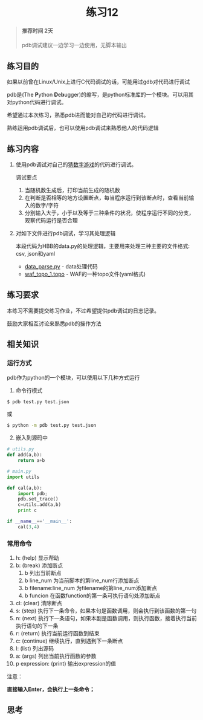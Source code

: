 # <center>练习12</center>

<!-- toc -->

> #### 推荐时间 2天
>
> pdb调试建议一边学习一边使用，无脚本输出

## 练习目的

如果以前曾在Linux/Unix上进行C代码调试的话，可能用过gdb对代码进行调试

pdb是(The **P**ython **D**e**b**ugger)的缩写，是python标准库的一个模块。可以用其对python代码进行调试。

希望通过本次练习，熟悉pdb进而能对自己的代码进行调试。

熟练运用pdb调试后，也可以使用pdb调试来熟悉他人的代码逻辑

## 练习内容

1. 使用pdb调试对自己的[猜数字游戏](happy1.md)的代码进行调试。

    调试要点
    1. 当随机数生成后，打印当前生成的随机数
    2. 在判断是否相等的地方设置断点，每当程序运行到该断点时，查看当前输入的数字/字符
    3. 分别输入大于，小于以及等于三种条件的状况，使程序运行不同的分支，观察代码运行是否合理

2. 对如下文件进行pdb调试，学习其处理逻辑

    本段代码为HBB的data.py的处理逻辑，主要用来处理三种主要的文件格式: csv, json和yaml
    * [data_parse.py](Resources/data_parse.py) - data处理代码
    * [waf_topo_1.topo](Resources/waf_topo_1.topo) - WAF的一种topo文件(yaml格式)


## 练习要求

本练习不需要提交练习作业，不过希望提供pdb调试的日志记录。

鼓励大家相互讨论来熟悉pdb的操作方法

## 相关知识

### 运行方式

pdb作为python的一个模块，可以使用以下几种方式运行

1. 命令行模式

```bash
$ pdb test.py test.json
```

或

```bash
$ python -m pdb test.py test.json
```

2. 嵌入到源码中

```python
# utils.py
def add(a,b):
    return a+b

# main.py
import utils

def cal(a,b):
    import pdb;
    pdb.set_trace()
    c=utils.add(a,b)
    print c

if __name__=='__main__':
    cal(3,4)
```

### 常用命令

1. h: (help) 显示帮助
2. b: (break) 添加断点
    1. b 列出当前断点
    2. b line_num 为当前脚本的第line_num行添加断点
    3. b filename:line_num 为filename的第line_num添加断点
    4. b funcion 在函数function的第一条可执行语句处添加断点
3. cl: (clear) 清除断点
4. s: (step) 执行下一条命令，如果本句是函数调用，则会执行到该函数的第一句
5. n: (next) 执行下一条语句，如果本剧是函数调用，则执行函数，接着执行当前执行语句的下一条
6. r: (return) 执行当前运行函数到结束
7. c: (continue) 继续执行，直到遇到下一条断点
8. l: (list) 列出源码
9. a: (args) 列出当前执行函数的参数
10. p expression: (print) 输出expression的值

注意：

**直接输入Enter，会执行上一条命令；**

## 思考

